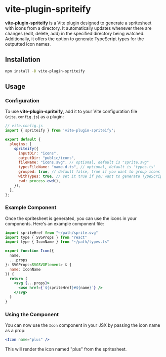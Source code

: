 # vite-plugin-spriteify

**vite-plugin-spriteify** is a Vite plugin designed to generate a spritesheet with icons from a directory. It automatically updates whenever there are changes (edit, delete, add) in the specified directory being watched. Additionally, it offers the option to generate TypeScript types for the outputted icon names.

## Installation

```bash
npm install -D vite-plugin-spriteify
```

## Usage

### Configuration

To use **vite-plugin-spriteify**, add it to your Vite configuration file (`vite.config.js`) as a plugin:

```javascript
// vite.config.js
import { spriteify } from 'vite-plugin-spriteify';

export default {
  plugins: [
    spriteify({
      inputDir: "icons",
      outputDir: "public/icons",
      fileName: "icons.svg", // optional, default is "sprite.svg"
      typesFileName: "name.d.ts", // optional, default is "types.ts"
      grouped: true, // default false, true if you want to group icons by directory
      withTypes: true, // set it true if you want to generate TypeScript types
      cwd: process.cwd(),
    }),
  ],
};
```

### Example Component

Once the spritesheet is generated, you can use the icons in your components. Here's an example component file:

```jsx
import spriteHref from "~/path/sprite.svg"
import type { SVGProps } from "react"
import type { IconName } from "~/path/types.ts"

export function Icon({
  name,
  ...props
}: SVGProps<SVGSVGElement> & {
  name: IconName
}) {
  return (
    <svg {...props}>
      <use href={`${spriteHref}#${name}`} />
    </svg>
  )
}
```

### Using the Component

You can now use the `Icon` component in your JSX by passing the icon name as a prop:

```jsx
<Icon name="plus" />
```

This will render the icon named "plus" from the spritesheet.
